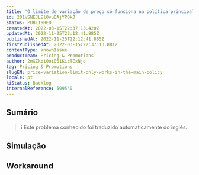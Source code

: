 ```yaml
---
title: 'O limite de variação de preço só funciona na política principal'
id: 201VSNEJLEl0vuDAjYP0kJ
status: PUBLISHED
createdAt: 2022-03-15T22:37:13.420Z
updatedAt: 2022-11-25T22:12:41.885Z
publishedAt: 2022-11-25T22:12:41.885Z
firstPublishedAt: 2022-03-15T22:37:13.881Z
contentType: knownIssue
productTeam: Pricing & Promotions
author: 2mXZkbi0oi061KicTExNjo
tag: Pricing & Promotions
slugEN: price-variation-limit-only-works-in-the-main-policy
locale: pt
kiStatus: Backlog
internalReference: 509540
---
```


## Sumário

>ℹ️ Este problema conhecido foi traduzido automaticamente do inglês.



## Simulação



## Workaround



